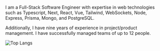 I am a Full-Stack Software Engineer with expertise in web technologies such as Typescript, Next, React, Vue, Tailwind, WebSockets, Node, Express, Prisma, Mongo, and PostgreSQL.

Additionally, I have nine years of experience in project/product management. I have successfully managed teams of up to 12 people.

![Top Langs](https://github-readme-stats.vercel.app/api/top-langs/?username=khomch&show_icons=true&theme=transparent)

<!---
khomch/khomch is a ✨ special ✨ repository because its `README.md` (this file) appears on your GitHub profile.
You can click the Preview link to take a look at your changes.
--->
